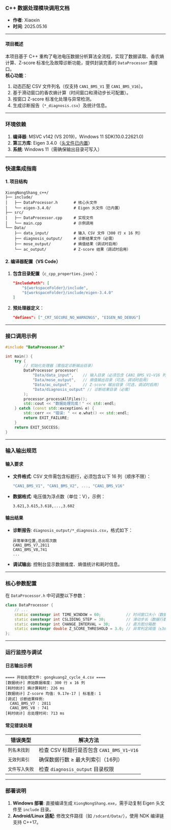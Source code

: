 ### **C++ 数据处理模块调用文档**
- **作者**: Xiaoxin  
- **时间**: 2025.05.16  

---

#### **项目概述**  
本项目基于 C++ 重构了电池电压数据分析算法全流程，实现了数据读取、香农熵计算、Z-score 标准化及故障诊断功能，提供封装完善的 `DataProcessor` 类接口。  
**核心功能**：  
1. 动态匹配 CSV 文件列名（仅支持 `CAN1_BMS_V1` 至 `CAN1_BMS_V16`）。  
2. 基于滑动窗口的香农熵计算（时间窗口和滑动步长可配置）。  
3. 按窗口 Z-score 标准化处理与异常检测。  
4. 生成诊断报告（`*_diagnosis.csv`）及统计信息。  

---

### **环境依赖**  
1. **编译器**: MSVC v142 (VS 2019)，Windows 11 SDK(10.0.22621.0)  
2. **第三方库**: Eigen 3.4.0（[头文件已内置](include/eigen-3.4.0)）  
3. **系统**: Windows 11（需确保输出目录可写入）  

---

### **快速集成指南**  
#### **1. 项目结构**  
```  
XiongNongShang_c++/  
├── include/  
│   ├── DataProcessor.h       # 核心头文件  
│   └── eigen-3.4.0/          # Eigen 头文件（已内置）  
├── src/  
│   ├── DataProcessor.cpp     # 实现文件  
│   └── main.cpp              # 示例调用  
└── Data/  
    ├── data_input/           # 输入 CSV 文件（300 行 x 16 列）  
    ├── diagnosis_output/     # 诊断结果文件（必需）  
    ├── mose_output/          # 熵值结果（调试时启用）  
    └── ac_output/            # Z-score 结果（调试时启用）  
```  

#### **2. 编译器配置（VS Code）**  
1. **包含目录配置**（`c_cpp_properties.json`）：  
   ```json  
   "includePath": [  
       "${workspaceFolder}/include",  
       "${workspaceFolder}/include/eigen-3.4.0"  
   ]  
   ```  
2. **预处理器定义**：  
   ```json  
   "defines": ["_CRT_SECURE_NO_WARNINGS", "EIGEN_NO_DEBUG"]  
   ```  

---

### **接口调用示例**  
```cpp  
#include "DataProcessor.h"  

int main() {  
    try {  
        // 初始化处理器（需指定诊断输出目录）  
        DataProcessor processor(  
            "Data/data_input",    // 输入目录（必须包含 CAN1_BMS_V1~V16 列）  
            "Data/mose_output",   // 熵值输出目录（可选，调试时启用）  
            "Data/ac_output",     // Z-score 输出目录（可选，调试时启用）  
            "Data/diagnosis_output" // 诊断结果目录（必需）  
        );  
        processor.processAllFiles();  
        std::cout << "数据处理完成！" << std::endl;  
    } catch (const std::exception& e) {  
        std::cerr << "错误: " << e.what() << std::endl;  
        return EXIT_FAILURE;  
    }  
    return EXIT_SUCCESS;  
}  
```  

---

### **输入输出规范**  
#### **输入要求**  
- **文件格式**: CSV 文件需包含标题行，必须包含以下 16 列（顺序不限）：  
  ```cpp  
  "CAN1_BMS_V1", "CAN1_BMS_V2", ..., "CAN1_BMS_V16"  
  ```  
- **数据格式**: 电压值为浮点数（单位：V），示例：  
  ```csv  
  3.621,3.615,3.618,...,3.602  
  ```  

#### **输出结果**  
- **诊断报告**: `diagnosis_output/*_diagnosis.csv`，格式如下：  
  ```csv  
  异常单体位置,总出现次数  
  CAN1_BMS_V7,2811  
  CAN1_BMS_V8,741  
  ...  
  ```  
- **调试输出**: 控制台显示数据维度、熵值统计和耗时信息。  

---

### **核心参数配置**  
在 `DataProcessor.h` 中可调整以下参数：  
```cpp  
class DataProcessor {  
    // ...  
    static constexpr int TIME_WINDOW = 60;           // 时间窗口大小（数据行数，默认60秒）  
    static constexpr int CSLIDING_STEP = 30;         // 滑动步长（数据行数，默认30秒）  
    static constexpr int CHANGE_INTERVAL = 30;       // 直方图分箱数  
    static constexpr double Z_SCORE_THRESHOLD = 3.0; // 异常判定阈值（±3σ）  
};  
```  

---

### **运行监控与调试**  
#### **日志输出示例**  
```log  
==== 开始处理文件: gongkuang2_cycle_4.csv ====  
[数据统计] 原始数据维度: 300 行 x 16 列  
[耗时统计] 熵计算耗时: 226 ms  
[数据统计] Z-score 均值: 9.17e-17 | 标准差: 1  
[调试] 诊断结果样例:  
  CAN1_BMS_V7 : 2811  
  CAN1_BMS_V8 : 741  
[耗时统计] 总处理时间: 713 ms  
```  

#### **常见错误处理**  
| 错误类型                  | 解决方法                                 |  
|--------------------------|----------------------------------------|  
| `列名未找到`             | 检查 CSV 标题行是否包含 `CAN1_BMS_V1~V16` |  
| `无效列索引`             | 确保数据行数 ≥ 最大列索引（16列）        |  
| `文件写入失败`           | 检查 `diagnosis_output` 目录权限         |  

---

### **部署说明**  
1. **Windows 部署**: 直接编译生成 `XiongNongShang.exe`，需手动复制 Eigen 头文件至 `include` 目录。  
2. **Android/Linux 适配**: 修改文件路径（如 `/sdcard/Data/`），使用 NDK 编译链支持 C++17。  
